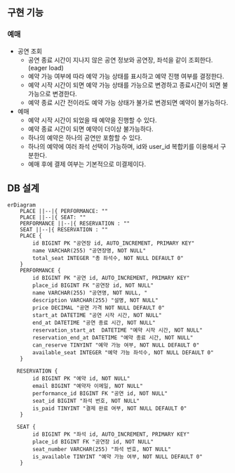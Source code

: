 ## 구현 기능

### 예매

- 공연 조회
    - 공연 종료 시간이 지나지 않은 공연 정보와 공연장, 좌석을 같이 조회한다.(eager load)
    - 예약 가능 여부에 따라 예약 가능 상태를 표시하고 예약 진행 여부를 결정한다.
    - 예약 시작 시간이 되면 예약 가능 상태를 가능으로 변경하고 종료시간이 되면 불가능으로 변경한다.
    - 예약 종료 시간 전이라도 예약 가능 상태가 불가로 변경되면 예약이 불가능하다.
- 예매
    - 예약 시작 시간이 되었을 때 예약을 진행할 수 있다.
    - 예약 종료 시간이 되면 예약이 더이상 불가능하다.
    - 하나의 예약은 하나의 공연만 포함할 수 있다.
    - 하나의 예약에 여러 좌석 선택이 가능하며, id와 user_id 복합키를 이용해서 구분한다.
    - 예매 후에 결제 여부는 기본적으로 미결제이다.


## DB 설계

```mermaid
erDiagram
    PLACE ||--|{ PERFORMANCE: ""
    PLACE ||--|{ SEAT: ""
    PERFORMANCE ||--|{ RESERVATION : ""
    SEAT ||--|{ RESERVATION : ""
    PLACE {
        id BIGINT PK "공연장 id, AUTO_INCREMENT, PRIMARY KEY"
        name VARCHAR(255) "공연장명, NOT NULL"
        total_seat INTEGER "총 좌석수, NOT NULL DEFAULT 0"
    }
    PERFORMANCE {
        id BIGINT PK "공연 id, AUTO_INCREMENT, PRIMARY KEY"
        place_id BIGINT FK "공연장 id, NOT NULL"
        name VARCHAR(255) "공연명, NOT NULL, "
        description VARCHAR(255) "설명, NOT NULL"
        price DECIMAL "공연 가격 NOT NULL DEFAULT 0"
        start_at DATETIME "공연 시작 시간, NOT NULL"
        end_at DATETIME "공연 종료 시간, NOT NULL"
        reservation_start_at  DATETIME "예약 시작 시간, NOT NULL"
        reservation_end_at DATETIME "예약 종료 시간, NOT NULL"
        can_reserve TINYINT "예약 가능 여부, NOT NULL DEFAULT 0"
        available_seat INTEGER "예약 가능 좌석수, NOT NULL DEFAULT 0"
    }

   RESERVATION {
        id BIGINT PK "예약 id, NOT NULL"
        email BIGINT "예약자 이메일, NOT NULL"
        performance_id BIGINT FK "공연 id, NOT NULL"
        seat_id BIGINT "좌석 번호, NOT NULL"
        is_paid TINYINT "결제 완료 여부, NOT NULL DEFAULT 0"
    }

   SEAT {
        id BIGINT PK "좌석 id, AUTO_INCREMENT, PRIMARY KEY"
        place_id BIGINT FK "공연장 id, NOT NULL"
        seat_number VARCHAR(255) "좌석 번호, NOT NULL"
        is_available TINYINT "예약 가능 여부, NOT NULL DEFAULT 0"
    }
```
